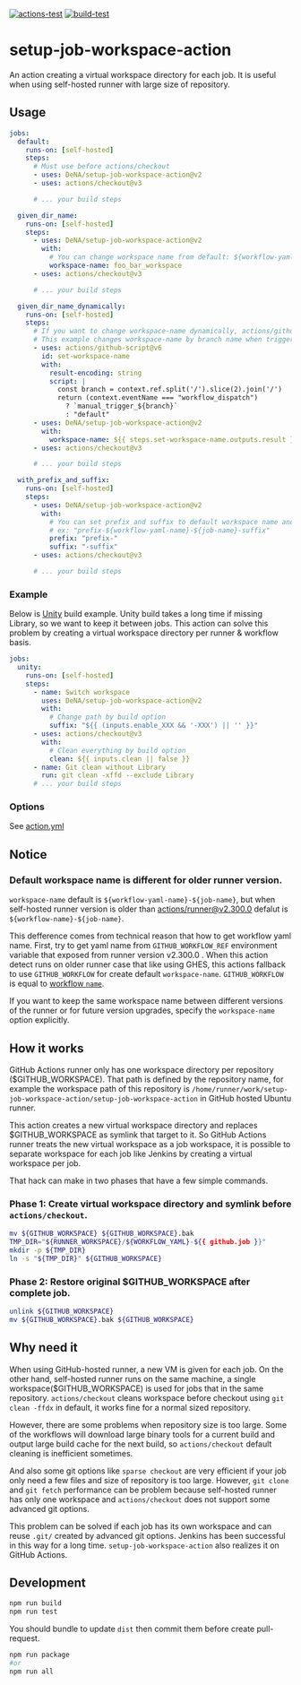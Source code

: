 [![actions-test](https://github.com/DeNA/setup-job-workspace-action/actions/workflows/actions-test.yml/badge.svg)](https://github.com/DeNA/setup-job-workspace-action/actions/workflows/actions-test.yml)
[![build-test](https://github.com/DeNA/setup-job-workspace-action/actions/workflows/test.yml/badge.svg)](https://github.com/DeNA/setup-job-workspace-action/actions/workflows/test.yml)

# setup-job-workspace-action

An action creating a virtual workspace directory for each job. It is useful when using self-hosted runner with large size of repository.

## Usage

```yaml
jobs:
  default:
    runs-on: [self-hosted]
    steps:
      # Must use before actions/checkout
      - uses: DeNA/setup-job-workspace-action@v2
      - uses: actions/checkout@v3

      # ... your build steps

  given_dir_name:
    runs-on: [self-hosted]
    steps:
      - uses: DeNA/setup-job-workspace-action@v2
        with:
          # You can change workspace name from default: ${workflow-yaml-name}-${job-name}
          workspace-name: foo_bar_workspace
      - uses: actions/checkout@v3

      # ... your build steps

  given_dir_name_dynamically:
    runs-on: [self-hosted]
    steps:
      # If you want to change workspace-name dynamically, actions/github-script or run bash script is useful.
      # This example changes workspace-name by branch name when triggered by "workflow_dispatch".
      - uses: actions/github-script@v6
        id: set-workspace-name
        with:
          result-encoding: string
          script: |
            const branch = context.ref.split('/').slice(2).join('/')
            return (context.eventName === "workflow_dispatch")
              ? `manual_trigger_${branch}`
              : "default"
      - uses: DeNA/setup-job-workspace-action@v2
        with:
          workspace-name: ${{ steps.set-workspace-name.outputs.result }}
      - uses: actions/checkout@v3

      # ... your build steps

  with_prefix_and_suffix:
    runs-on: [self-hosted]
    steps:
      - uses: DeNA/setup-job-workspace-action@v2
        with:
          # You can set prefix and suffix to default workspace name and also `workspace-name`.
          # ex: "prefix-${workflow-yaml-name}-${job-name}-suffix"
          prefix: "prefix-"
          suffix: "-suffix"
      - uses: actions/checkout@v3

      # ... your build steps
```

### Example

Below is [Unity](https://unity.com/) build example. Unity build takes a long time if missing Library, so we want to keep it between jobs. This action can solve this problem by creating a virtual workspace directory per runner & workflow basis.

```yaml
jobs:
  unity:
    runs-on: [self-hosted]
    steps:
      - name: Switch workspace
        uses: DeNA/setup-job-workspace-action@v2
        with:
          # Change path by build option
          suffix: "${{ (inputs.enable_XXX && '-XXX') || '' }}"
      - uses: actions/checkout@v3
        with:
          # Clean everything by build option
          clean: ${{ inputs.clean || false }}
      - name: Git clean without Library
        run: git clean -xffd --exclude Library
      # ... your build steps
```

### Options

See [action.yml](./action.yml)

## Notice

### Default workspace name is different for older runner version.

`workspace-name` default is `${workflow-yaml-name}-${job-name}`, but when self-hosted runner version is older than [actions/runner@v2.300.0](https://github.com/actions/runner/releases/tag/v2.300.0) defalut is `${workflow-name}-${job-name}`.

This defference comes from technical reason that how to get workflow yaml name. First, try to get yaml name from `GITHUB_WORKFLOW_REF` environment variable that exposed from runner version v2.300.0
. When this action detect runs on older runner case that like using GHES, this actions fallback to use `GITHUB_WORKFLOW` for create default `workspace-name`. `GITHUB_WORKFLOW` is equal to [workflow `name`](https://docs.github.com/en/actions/using-workflows/workflow-syntax-for-github-actions#name).

If you want to keep the same workspace name between different versions of the runner or for future version upgrades, specify the `workspace-name` option explicitly.

## How it works

GitHub Actions runner only has one workspace directory per repository ($GITHUB_WORKSPACE). That path is defined by the repository name, for example the workspace path of this repository is `/home/runner/work/setup-job-workspace-action/setup-job-workspace-action` in GitHub hosted Ubuntu runner.

This action creates a new virtual workspace directory and replaces $GITHUB_WORKSPACE as symlink that target to it. So GitHub Actions runner treats the new virtual workspace as a job workspace, it is possible to separate workspace for each job like Jenkins by creating a virtual workspace per job.

That hack can make in two phases that have a few simple commands.

### Phase 1: Create virtual workspace directory and symlink before `actions/checkout`.

```bash
mv ${GITHUB_WORKSPACE} ${GITHUB_WORKSPACE}.bak
TMP_DIR="${RUNNER_WORKSPACE}/${WORKFLOW_YAML}-${{ github.job }}"
mkdir -p ${TMP_DIR}
ln -s "${TMP_DIR}" ${GITHUB_WORKSPACE}
```

### Phase 2: Restore original $GITHUB_WORKSPACE after complete job.

```bash
unlink ${GITHUB_WORKSPACE}
mv ${GITHUB_WORKSPACE}.bak ${GITHUB_WORKSPACE}
```

## Why need it

When using GitHub-hosted runner, a new VM is given for each job. On the other hand, self-hosted runner runs on the same machine, a single workspace($GITHUB_WORKSPACE) is used for jobs that in the same repository. `actions/checkout` cleans workspace before checkout using `git clean -ffdx` in default, it works fine for a normal sized repository.

However, there are some problems when repository size is too large. Some of the workflows will download large binary tools for a current build and output large build cache for the next build, so `actions/checkout` default cleaning is inefficient sometimes.

And also some git options like `sparse checkout` are very efficient if your job only need a few files and size of repository is too large. However, `git clone` and `git fetch` performance can be problem because self-hosted runner has only one workspace and `actions/checkout` does not support some advanced git options.

This problem can be solved if each job has its own workspace and can reuse `.git/` created by advanced git options. Jenkins has been successful in this way for a long time. `setup-job-workspace-action` also realizes it on GitHub Actions.

## Development

```bash
npm run build
npm run test
```

You should bundle to update `dist` then commit them before create pull-request.

```bash
npm run package
#or
npm run all
```
